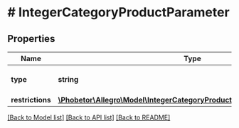 # # IntegerCategoryProductParameter

## Properties

Name | Type | Description | Notes
------------ | ------------- | ------------- | -------------
**type** | **string** |  | [default to 'integer']
**restrictions** | [**\Phobetor\Allegro\Model\IntegerCategoryProductParameterAllOfRestrictions**](IntegerCategoryProductParameterAllOfRestrictions.md) |  | [optional]

[[Back to Model list]](../../README.md#models) [[Back to API list]](../../README.md#endpoints) [[Back to README]](../../README.md)
